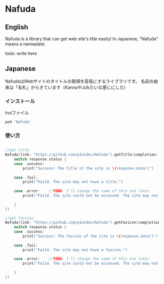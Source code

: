 # Nafuda
## English
Nafuda is a library that can get web site's title easily!
In Japanese, "Nafuda" means a nameplate.

todo: write here

## Japanese
NafudaはWebサイトのタイトルの取得を容易にするライブラリです。
名前の由来は「名札」からきています（KannaやJiみたいな感じにした)

### インストール
`Pod`ファイル
```Ruby
pod 'Nafuda'
```

### 使い方
```Swift

//get title
Nafuda(link: "https://github.com/p1atdev/Nafuda").getTitle(completion: { response in
    switch response.status {
    case .success:
        print("Success! The title of the site is \(response.data!)")
        
    case .fail:
        print("Faild. The site may not have a title.")
        
    case .error:    //TODO: I'll change the name of this one later.
        print("Faild. The site could not be accessed. The site may not exist.)
    
    }
})

//get favicon
Nafuda(link: "https://github.com/p1atdev/Nafuda").getFavicon(completion: { response in
    switch response.status {
    case .success:
        print("Success! The favicon of the site is \(response.data!)")
        
    case .fail:
        print("Faild. The site may not have a favicon.")
        
    case .error:    //TODO: I'll change the name of this one later.
        print("Faild. The site could not be accessed. The site may not exist.)
    
    }
})
```
